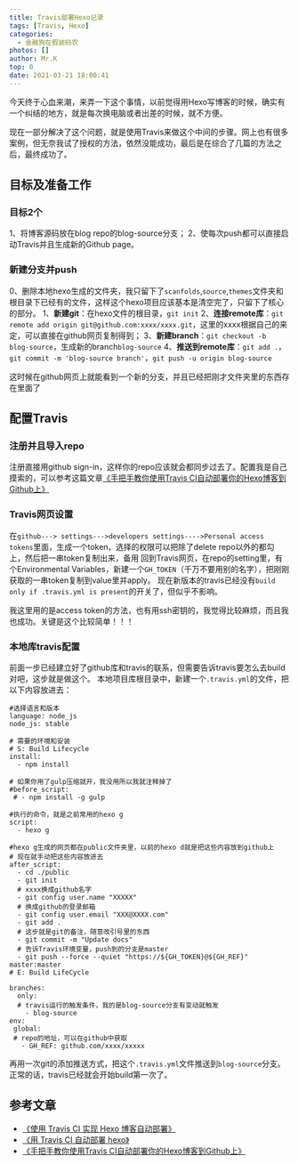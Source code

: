 ```yaml
---
title: Travis部署Hexo记录
tags: [Travis, Hexo]
categories:
  - 金融狗在假装码农
photos: []
author: Mr.K
top: 0
date: 2021-03-21 18:00:41
---
```

今天终于心血来潮，来弄一下这个事情，以前觉得用Hexo写博客的时候，确实有一个纠结的地方，就是每次换电脑或者出差的时候，就不方便。

<!-- more --> 

现在一部分解决了这个问题，就是使用Travis来做这个中间的步骤。网上也有很多案例，但无奈我试了授权的方法，依然没能成功，最后是在综合了几篇的方法之后，最终成功了。

## 目标及准备工作
### 目标2个
1、将博客源码放在blog repo的blog-source分支；
2、使每次push都可以直接启动Travis并且生成新的Github page。

### 新建分支并push
0、删除本地hexo生成的文件夹，我只留下了`scanfolds`,`source`,`themes`文件夹和根目录下已经有的文件，这样这个hexo项目应该基本是清空完了，只留下了核心的部分。
1、**新建git**：在hexo文件的根目录，`git init`
2、**连接remote库**：`git remote add origin git@github.com:xxxx/xxxx.git`，这里的xxxx根据自己的来定，可以直接在github网页复制得到；
3、**新建branch**：`git checkout -b blog-source`，生成新的branch`blog-source`
4、**推送到remote库**：`git add .`，`git commit -m 'blog-source branch'`，`git push -u origin blog-source`

这时候在github网页上就能看到一个新的分支，并且已经把刚才文件夹里的东西存在里面了

## 配置Travis
### 注册并且导入repo
注册直接用github sign-in，这样你的repo应该就会都同步过去了。配置我是自己摸索的，可以参考这篇文章[《手把手教你使用Travis CI自动部署你的Hexo博客到Github上》](https://www.jianshu.com/p/e22c13d85659)
### Travis网页设置
在`github---> settings--->developers settings---->Personal access tokens`里面，生成一个token，选择的权限可以把除了delete repo以外的都勾上，然后把一串token复制出来，备用
回到Travis网页，在repo的setting里，有个Environmental Variables，新建一个`GH_TOKEN`（千万不要用别的名字），把刚刚获取的一串token复制到value里并apply。
现在新版本的travis已经没有`build only if .travis.yml is present`的开关了，但似乎不影响。

我这里用的是access token的方法，也有用ssh密钥的，我觉得比较麻烦，而且我也成功。关键是这个比较简单！！！
### 本地库travis配置
前面一步已经建立好了github库和travis的联系，但需要告诉travis要怎么去build对吧，这步就是做这个。
本地项目库根目录中，新建一个`.travis.yml`的文件，把以下内容放进去：
```
#选择语言和版本
language: node_js
node_js: stable

# 需要的环境和安装
# S: Build Lifecycle
install:
  - npm install

# 如果你用了gulp压缩就开，我没用所以我就注释掉了
#before_script:
 # - npm install -g gulp

#执行的命令，就是之前常用的hexo g
script:
  - hexo g

#hexo g生成的网页都在public文件夹里，以前的hexo d就是把这些内容放到github上
# 现在就手动把这些内容放进去
after_script:
  - cd ./public
  - git init
  # xxxx换成github名字
  - git config user.name "XXXXX"
  # 换成github的登录邮箱
  - git config user.email "XXX@XXXX.com"
  - git add .
  # 这步就是git的备注，随意改引号里的东西
  - git commit -m "Update docs"
  # 告诉Travis环境变量，push到的分支是master
  - git push --force --quiet "https://${GH_TOKEN}@${GH_REF}" master:master
# E: Build LifeCycle

branches:
  only:
  # travis运行的触发条件，我的是blog-source分支有变动就触发
    - blog-source
env:
 global:
 # repo的地址，可以在github中获取
   - GH_REF: github.com/xxxx/xxxxx

```
再用一次git的添加推送方式，把这个`.travis.yml`文件推送到`blog-source`分支。正常的话，travis已经就会开始build第一次了。
## 参考文章
- [《使用 Travis CI 实现 Hexo 博客自动部署》](https://xirikm.net/2019/826-2)
- [《用 Travis CI 自动部署 hexo》](https://segmentfault.com/a/1190000004667156)
- [《手把手教你使用Travis CI自动部署你的Hexo博客到Github上》](https://www.jianshu.com/p/e22c13d85659)
